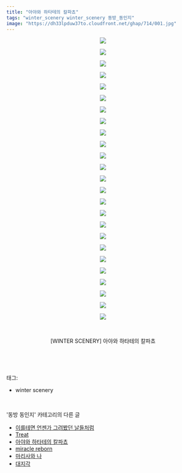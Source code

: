 ```yaml
---
title: "아야와 하타테의 칼파쵸"
tags: "winter_scenery winter_scenery 동방_동인지"
image: "https://dh33lpduw37to.cloudfront.net/ghap/714/001.jpg"
---
```

<div class="article">
<p style="text-align: center; clear: none; float: none;"><img src="{{ site.imgserver2 }}/ghap/714/001.jpg"/></p>
<p style="text-align: center; clear: none; float: none;"><img src="{{ site.imgserver2 }}/ghap/714/002.jpg"/></p>
<p style="text-align: center; clear: none; float: none;"><img src="{{ site.imgserver2 }}/ghap/714/003.jpg"/></p>
<p style="text-align: center; clear: none; float: none;"><img src="{{ site.imgserver2 }}/ghap/714/004.jpg"/></p>
<p style="text-align: center; clear: none; float: none;"><img src="{{ site.imgserver2 }}/ghap/714/005.jpg"/></p>
<p style="text-align: center; clear: none; float: none;"><img src="{{ site.imgserver2 }}/ghap/714/006.jpg"/></p>
<p style="text-align: center; clear: none; float: none;"><img src="{{ site.imgserver2 }}/ghap/714/007.jpg"/></p>
<p style="text-align: center; clear: none; float: none;"><img src="{{ site.imgserver2 }}/ghap/714/008.jpg"/></p>
<p style="text-align: center; clear: none; float: none;"><img src="{{ site.imgserver2 }}/ghap/714/009.jpg"/></p>
<p style="text-align: center; clear: none; float: none;"><img src="{{ site.imgserver2 }}/ghap/714/010.jpg"/></p>
<p style="text-align: center; clear: none; float: none;"><img src="{{ site.imgserver2 }}/ghap/714/011.jpg"/></p>
<p style="text-align: center; clear: none; float: none;"><img src="{{ site.imgserver2 }}/ghap/714/012.jpg"/></p>
<p style="text-align: center; clear: none; float: none;"><img src="{{ site.imgserver2 }}/ghap/714/013.jpg"/></p>
<p style="text-align: center; clear: none; float: none;"><img src="{{ site.imgserver2 }}/ghap/714/014.jpg"/></p>
<p style="text-align: center; clear: none; float: none;"><img src="{{ site.imgserver2 }}/ghap/714/015.jpg"/></p>
<p style="text-align: center; clear: none; float: none;"><img src="{{ site.imgserver2 }}/ghap/714/016.jpg"/></p>
<p style="text-align: center; clear: none; float: none;"><img src="{{ site.imgserver2 }}/ghap/714/017.jpg"/></p>
<p style="text-align: center; clear: none; float: none;"><img src="{{ site.imgserver2 }}/ghap/714/018.jpg"/></p>
<p style="text-align: center; clear: none; float: none;"><img src="{{ site.imgserver2 }}/ghap/714/019.jpg"/></p>
<p style="text-align: center; clear: none; float: none;"><img src="{{ site.imgserver2 }}/ghap/714/020.jpg"/></p>
<p style="text-align: center; clear: none; float: none;"><img src="{{ site.imgserver2 }}/ghap/714/021.jpg"/></p>
<p style="text-align: center; clear: none; float: none;"><img src="{{ site.imgserver2 }}/ghap/714/022.jpg"/></p>
<p style="text-align: center; clear: none; float: none;"><img src="{{ site.imgserver2 }}/ghap/714/023.jpg"/></p>
<p style="text-align: center; clear: none; float: none;"><img src="{{ site.imgserver2 }}/ghap/714/024.jpg"/></p>
<p style="text-align: center; clear: none; float: none;"><img src="{{ site.imgserver2 }}/ghap/714/025.jpg"/></p>
<p style="text-align: center; clear: none; float: none;"><br/></p>
<p style="text-align: center; clear: none; float: none;">[WINTER SCENERY] 아야와 하타테의 칼파쵸</p>
<p><br/></p>
</div><br/>
<div class="tagTrail">
<p>태그: </p>
<ul>
<li>winter scenery</li>
</ul>
</div><br/>
<div class="another">
<p>'동방 동인지' 카테고리의 다른 글</p>
<ul>
<li><a href="/ghap_716">이를테면 언젠가 그려봤던 날들처럼</a></li>
<li><a href="/ghap_715">Treat</a></li>
<li><a href="/ghap_714">아야와 하타테의 칼파쵸</a></li>
<li><a href="/ghap_713">miracle reborn</a></li>
<li><a href="/ghap_711">마리사와 나</a></li>
<li><a href="/ghap_710">대지각</a></li>
</ul>
</div><br/>
<div class="cb_module cb_fluid">
<div class="cb_wrt cb_profile">
</div><!-- commentList close -->
</div><br/>
